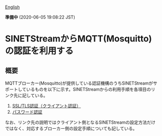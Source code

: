 <!--
Copyright (C) 2019 National Institute of Informatics

Licensed to the Apache Software Foundation (ASF) under one
or more contributor license agreements.  See the NOTICE file
distributed with this work for additional information
regarding copyright ownership.  The ASF licenses this file
to you under the Apache License, Version 2.0 (the
"License"); you may not use this file except in compliance
with the License.  You may obtain a copy of the License at

  http://www.apache.org/licenses/LICENSE-2.0

Unless required by applicable law or agreed to in writing,
software distributed under the License is distributed on an
"AS IS" BASIS, WITHOUT WARRANTIES OR CONDITIONS OF ANY
KIND, either express or implied.  See the License for the
specific language governing permissions and limitations
under the License.
-->

[English](mqtt-authentication.en.md)

**準備中** (2020-06-05 19:08:22 JST)

# SINETStreamからMQTT(Mosquitto)の認証を利用する

## 概要

MQTTブローカー(Mosquitto)が提供している認証機構のうちSINETStreamがサポートしているものを以下に示す。SINETStreamからの利用手順を各項目のリンク先に記している。

1. [SSL/TLS認証（クライアント認証）](mqtt-authentication-ssl.md)
1. [パスワード認証](mqtt-authentication-password.md)

なお、リンク先の説明ではクライアント側となるSINETStreamの設定方法だけではなく、対応するブローカー側の設定手順についても記している。

